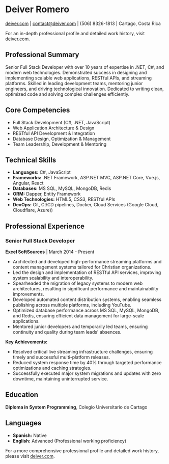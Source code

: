 # Deiver Romero
[deiver.com](https://deiver.com) | [contact@deiver.com](mailto:contact@deiver.com) | (506) 8326-1813 | Cartago, Costa Rica

For an in-depth professional profile and detailed work history, visit [deiver.com](https://deiver.com).

## Professional Summary
Senior Full Stack Developer with over 10 years of expertise in .NET, C#, and modern web technologies. Demonstrated success in designing and implementing scalable web applications, RESTful APIs, and streaming platforms. Skilled in leading development teams, mentoring junior engineers, and driving technological innovation. Dedicated to writing clean, optimized code and solving complex challenges efficiently.

## Core Competencies
- Full Stack Development (C#, .NET, JavaScript)
- Web Application Architecture & Design
- RESTful API Development & Integration
- Database Design, Optimization & Management
- Team Leadership, Development & Mentoring

## Technical Skills
- **Languages:** C#, JavaScript
- **Frameworks:** .NET Framework, ASP.NET MVC, ASP.NET Core, Vue.js, Angular, React
- **Databases:** MS SQL, MySQL, MongoDB, Redis
- **ORM:** Dapper, Entity Framework
- **Web Technologies:** HTML5, CSS3, RESTful APIs
- **DevOps:** Git, CI/CD pipelines, Docker, Cloud Services (Google Cloud, Cloudflare, Azure))

## Professional Experience
### Senior Full Stack Developer
**Excel SoftSources** | March 2014 - Present
- Architected and developed high-performance streaming platforms and content management systems tailored for Christian organizations.
- Led the design and implementation of RESTful API services, improving system scalability and interoperability.
- Spearheaded the migration of legacy systems to modern web architectures, resulting in significant performance and maintainability improvements.
- Developed automated content distribution systems, enabling seamless publishing across multiple platforms, including YouTube.
- Optimized database performance across MS SQL, MySQL, MongoDB, and Redis, ensuring efficient data management for large-scale applications.
- Mentored junior developers and temporarily led teams, ensuring continuity and quality during team leads' absences.

**Key Achievements:**
- Resolved critical live streaming infrastructure challenges, ensuring timely and successful multi-platform releases.
- Reduced system response time by 40% through targeted performance optimizations and caching strategies.
- Successfully executed major system migrations and updates with zero downtime, maintaining uninterrupted service.

## Education
**Diploma in System Programming**, Colegio Universitario de Cartago

## Languages
- **Spanish:** Native
- **English:** Advanced (Professional working proficiency)

For a more comprehensive professional profile and detailed work history, please visit [deiver.com](https://deiver.com).

